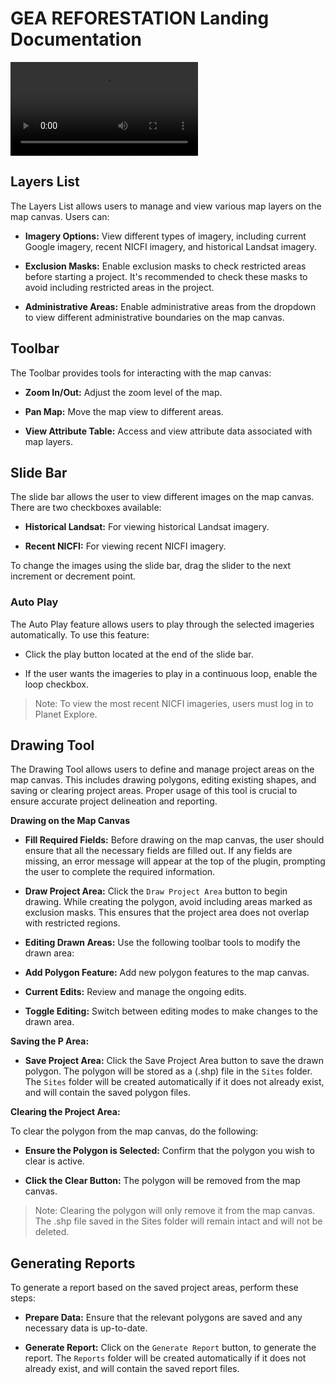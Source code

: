 # GEA REFORESTATION Landing Documentation

![Landing page summary](./img/GEAsummary.mp4)

## Layers List

The Layers List allows users to manage and view various map layers on the map canvas. Users can:

- **Imagery Options:** View different types of imagery, including current Google imagery, recent NICFI imagery, and historical Landsat imagery.

- **Exclusion Masks:** Enable exclusion masks to check restricted areas before starting a project. It's recommended to check these masks to avoid including restricted areas in the project.

- **Administrative Areas:** Enable administrative areas from the dropdown to view different administrative boundaries on the map canvas.

## Toolbar

The Toolbar provides tools for interacting with the map canvas:

- **Zoom In/Out:** Adjust the zoom level of the map.

- **Pan Map:** Move the map view to different areas.

- **View Attribute Table:** Access and view attribute data associated with map layers.

## Slide Bar

The slide bar allows the user to view different images on the map canvas. There are two checkboxes available:

- **Historical Landsat:** For viewing historical Landsat imagery.

- **Recent NICFI:** For viewing recent NICFI imagery.

To change the images using the slide bar, drag the slider to the next increment or decrement point.

### Auto Play

The Auto Play feature allows users to play through the selected imageries automatically. To use this feature:

- Click the play button located at the end of the slide bar.

- If the user wants the imageries to play in a continuous loop, enable the loop checkbox.

> Note: To view the most recent NICFI imageries, users must log in to Planet Explore.

## Drawing Tool

The Drawing Tool allows users to define and manage project areas on the map canvas. This includes drawing polygons, editing existing shapes, and saving or clearing project areas. Proper usage of this tool is crucial to ensure accurate project delineation and reporting.

**Drawing on the Map Canvas**

- **Fill Required Fields:** Before drawing on the map canvas, the user should ensure that all the necessary fields are filled out. If any fields are missing, an error message will appear at the top of the plugin, prompting the user to complete the required information.

- **Draw Project Area:** Click the `Draw Project Area` button to begin drawing. While creating the polygon, avoid including areas marked as exclusion masks. This ensures that the project area does not overlap with restricted regions.

- **Editing Drawn Areas:** Use the following toolbar tools to modify the drawn area:

- **Add Polygon Feature:** Add new polygon features to the map canvas.

- **Current Edits:** Review and manage the ongoing edits.

- **Toggle Editing:** Switch between editing modes to make changes to the drawn area.

**Saving the P Area:**

- **Save Project Area:** Click the Save Project Area button to save the drawn polygon. The polygon will be stored as a (.shp) file in the `Sites` folder. The `Sites` folder will be created automatically if it does not already exist, and will contain the saved polygon files.

**Clearing the Project Area:**

To clear the polygon from the map canvas, do the following:

- **Ensure the Polygon is Selected:** Confirm that the polygon you wish to clear is active.

- **Click the Clear Button:** The polygon will be removed from the map canvas.

> Note: Clearing the polygon will only remove it from the map canvas. The .shp file saved in the Sites folder will remain intact and will not be deleted.

## Generating Reports

To generate a report based on the saved project areas, perform these steps:

- **Prepare Data:** Ensure that the relevant polygons are saved and any necessary data is up-to-date.

- **Generate Report:** Click on the  `Generate Report` button, to generate the report. The `Reports` folder will be created automatically if it does not already exist, and will contain the saved report files.
